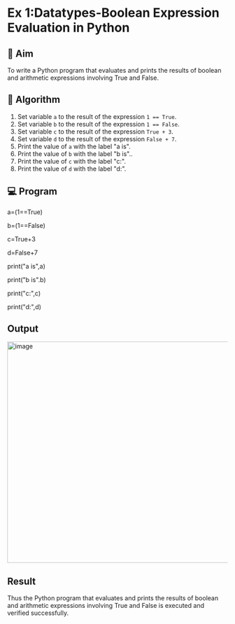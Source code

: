 
# Ex 1:Datatypes-Boolean Expression Evaluation in Python

## 🎯 Aim
To write a Python program that evaluates and prints the results of boolean and arithmetic expressions involving True and False.


## 🧠 Algorithm
1. Set variable `a` to the result of the expression `1 == True`.
2. Set variable `b` to the result of the expression `1 == False`.
3. Set variable `c` to the result of the expression `True + 3`.
4. Set variable `d` to the result of the expression `False + 7`.
5. Print the value of `a` with the label "a is".
6. Print the value of `b` with the label "b is"..
7. Print the value of `c` with the label "c:".
8. Print the value of `d` with the label "d:".

## 💻 Program
a=(1==True)

b=(1==False)

c=True+3

d=False+7

print("a is",a)

print("b is".b)

print("c:",c)

print("d:",d)

## Output
<img width="552" height="506" alt="image" src="https://github.com/user-attachments/assets/630d6f09-9091-4830-b5b5-0b293ac4a058" />

## Result
Thus the Python program that evaluates and prints the results of boolean and arithmetic expressions involving True and False is executed and verified successfully.
